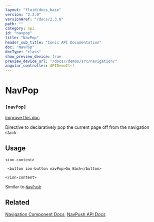 ```yaml
---
layout: "fluid/docs_base"
version: "2.3.0"
versionHref: "/docs/2.3.0"
path: ""
category: api
id: "navpop"
title: "NavPop"
header_sub_title: "Ionic API Documentation"
doc: "NavPop"
docType: "class"
show_preview_device: true
preview_device_url: "/docs//demos/src/navigation/"
angular_controller: APIDemoCtrl 
---
```










<h1 class="api-title">
<a class="anchor" name="nav-pop" href="#nav-pop"></a>

NavPop
<h3><code>[navPop]</code></h3>






</h1>

<a class="improve-v2-docs" href="http://github.com/driftyco/ionic/edit/master//src/components/nav/nav-pop.ts#L4">
Improve this doc
</a>






<p>Directive to declaratively pop the current page off from the
navigation stack.</p>




<!-- @usage tag -->

<h2><a class="anchor" name="usage" href="#usage"></a>Usage</h2>

<pre><code class="lang-html">&lt;ion-content&gt;

 &lt;button ion-button navPop&gt;Go Back&lt;/button&gt;

&lt;/ion-content&gt;
</code></pre>
<p>Similar to <a href='/docs//api/components/nav/NavPush/'><code>NavPush</code></a></p>




<!-- @property tags -->



<!-- instance methods on the class -->




<!-- related link -->

<h2><a class="anchor" name="related" href="#related"></a>Related</h2>

<a href='/docs//components#navigation'>Navigation Component Docs</a>,
<a href='../NavPush'>NavPush API Docs</a><!-- end content block -->


<!-- end body block -->


